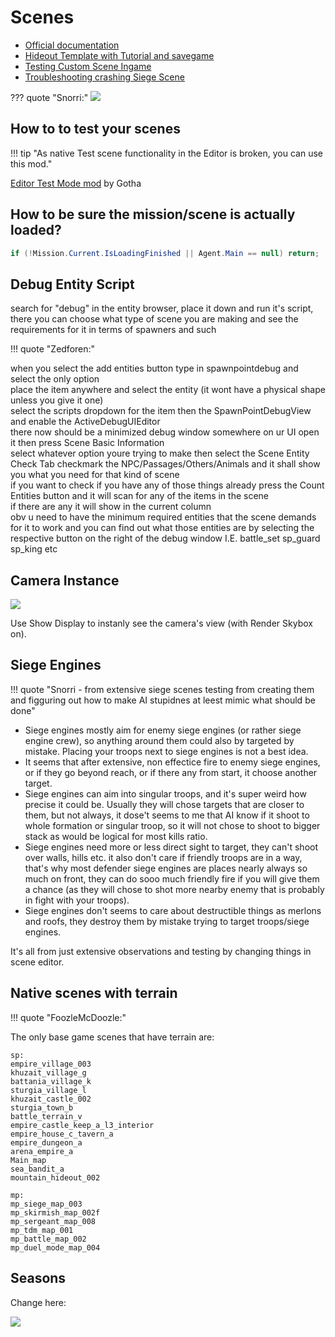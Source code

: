 # Scenes

- [Official documentation](https://moddocs.bannerlord.com/authoring-mission-scenes/)
- [Hideout Template with Tutorial and savegame](https://www.nexusmods.com/mountandblade2bannerlord/mods/3036)
- [Testing Custom Scene Ingame](https://docs.google.com/document/d/1Rwsd9pdv5QA5s3K4oOuJX16_K9A5NaoWh0p78IcUi1w/edit)
- [Troubleshooting crashing Siege Scene](/guides/troubleshooting_siege_scene/)

??? quote "Snorri:"
    ![](/pics/2403070727.png)


## How to to test your scenes

!!! tip "As native Test scene functionality in the Editor is broken, you can use this mod."

[Editor Test Mode mod](/editor/editor_test_mode_mod) by Gotha

## How to be sure the mission/scene is actually loaded?

```cs
if (!Mission.Current.IsLoadingFinished || Agent.Main == null) return;
```

## Debug Entity Script

search for "debug" in the entity browser, place it down and run it's script, there you can choose what type of scene you are making and see the requirements for it in terms of spawners and such


!!! quote "Zedforen:"

when you select the add entities button type in spawnpointdebug and select the only option<br>
place the item anywhere and select the entity (it wont have a physical shape unless you give it one)<br>
select the scripts dropdown for the item then the SpawnPointDebugView and enable the ActiveDebugUIEditor<br>
there now should be a minimized debug window somewhere on ur UI open it then press Scene Basic Information<br>
select whatever option youre trying to make then select the Scene Entity Check Tab checkmark the NPC/Passages/Others/Animals and it shall show you what you need for that kind of scene<br>
if you want to check if you have any of those things already press the Count Entities button and it will scan for any of the items in the scene<br>
if there are any it will show in the current column<br>
obv u need to have the minimum required entities that the scene demands for it to work and you can find out what those entities are by selecting the respective button on the right of the debug window I.E. battle_set   sp_guard   sp_king etc<br>


## Camera Instance

![](/pics/2402262002.png)

Use Show Display to instanly see the camera's view (with Render Skybox on).


## Siege Engines

!!! quote "Snorri - from extensive siege scenes testing from creating them and figguring out how to make AI stupidnes at leest mimic what should be done"

* Siege engines mostly aim for enemy siege engines (or rather siege engine crew), so anything around them could also by targeted by mistake. Placing your troops next to siege engines is not a best idea.
* It seems that after extensive, non effectice fire to enemy siege engines, or if they go beyond reach, or if there any from start, it choose another target.
* Siege engines can aim into singular troops, and it's super weird how precise it could be. Usually they will chose targets that are closer to them, but not always, it dose't seems to me that AI know if it shoot to whole formation or singular troop, so it will not chose to shoot to bigger stack as would be logical for most kills ratio.
* Siege engines need more or less direct sight to target, they can't shoot over walls, hills etc. it also don't care if friendly troops are in a way, that's why most defender siege engines are places nearly always so much on front, they can do sooo much friendly fire if you will give them a chance (as they will chose to shot more nearby enemy that is probably in fight with your troops).
* Siege engines don't seems to care about destructible things as merlons and roofs, they destroy them by mistake trying to target troops/siege engines.

It's all from just extensive observations and testing by changing things in scene editor.




## Native scenes with terrain

!!! quote "FoozleMcDoozle:"

The only base game scenes that have terrain are:

    sp:
    empire_village_003
    khuzait_village_g
    battania_village_k
    sturgia_village_l
    khuzait_castle_002
    sturgia_town_b
    battle_terrain_v
    empire_castle_keep_a_l3_interior
    empire_house_c_tavern_a
    empire_dungeon_a
    arena_empire_a
    Main_map
    sea_bandit_a
    mountain_hideout_002

    mp:
    mp_siege_map_003
    mp_skirmish_map_002f
    mp_sergeant_map_008
    mp_tdm_map_001
    mp_battle_map_002
    mp_duel_mode_map_004


## Seasons

Change here:

![](/pics/2505121229.png)

